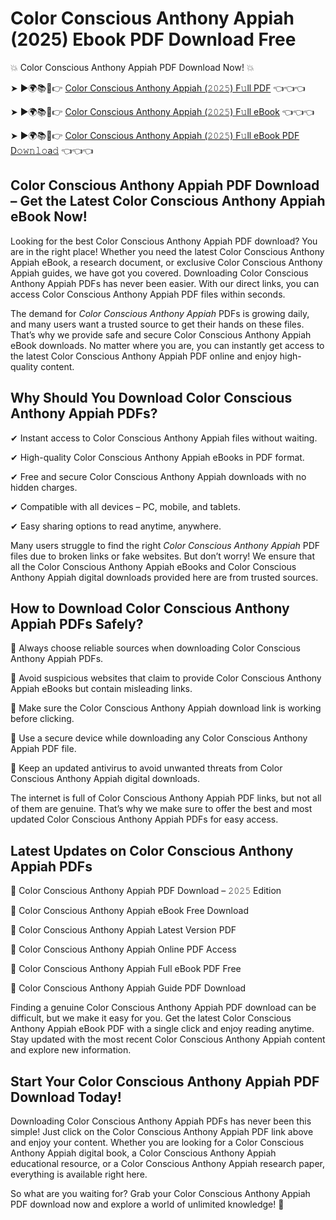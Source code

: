 # Color Conscious Anthony Appiah (2025) Ebook PDF Download Free

💥 Color Conscious Anthony Appiah PDF Download Now! 💥

➤ ►🌍📚📱👉 [Color Conscious Anthony Appiah (𝟸𝟶𝟸𝟻) F𝚞ll PDF](https://getpdf.xyz/color-conscious-anthony-appiah) 👈👈👈


➤ ►🌍📚📱👉 [Color Conscious Anthony Appiah (𝟸𝟶𝟸𝟻) F𝚞ll eBook](https://getpdf.xyz/color-conscious-anthony-appiah) 👈👈👈


➤ ►🌍📚📱👉 [Color Conscious Anthony Appiah (𝟸𝟶𝟸𝟻) F𝚞ll eBook PDF D𝚘𝚠𝚗𝚕𝚘a𝚍](https://getpdf.xyz/color-conscious-anthony-appiah) 👈👈👈


## Color Conscious Anthony Appiah PDF Download – Get the Latest Color Conscious Anthony Appiah eBook Now!

Looking for the best Color Conscious Anthony Appiah PDF download? You are in the right place! Whether you need the latest Color Conscious Anthony Appiah eBook, a research document, or exclusive Color Conscious Anthony Appiah guides, we have got you covered. Downloading Color Conscious Anthony Appiah PDFs has never been easier. With our direct links, you can access Color Conscious Anthony Appiah PDF files within seconds.

The demand for *Color Conscious Anthony Appiah* PDFs is growing daily, and many users want a trusted source to get their hands on these files. That’s why we provide safe and secure Color Conscious Anthony Appiah eBook downloads. No matter where you are, you can instantly get access to the latest Color Conscious Anthony Appiah PDF online and enjoy high-quality content.

## Why Should You Download Color Conscious Anthony Appiah PDFs?

✔ Instant access to Color Conscious Anthony Appiah files without waiting.

✔ High-quality Color Conscious Anthony Appiah eBooks in PDF format.

✔ Free and secure Color Conscious Anthony Appiah downloads with no hidden charges.

✔ Compatible with all devices – PC, mobile, and tablets.

✔ Easy sharing options to read anytime, anywhere.

Many users struggle to find the right *Color Conscious Anthony Appiah* PDF files due to broken links or fake websites. But don’t worry! We ensure that all the Color Conscious Anthony Appiah eBooks and Color Conscious Anthony Appiah digital downloads provided here are from trusted sources.

## How to Download Color Conscious Anthony Appiah PDFs Safely?

📌 Always choose reliable sources when downloading Color Conscious Anthony Appiah PDFs.

📌 Avoid suspicious websites that claim to provide Color Conscious Anthony Appiah eBooks but contain misleading links.

📌 Make sure the Color Conscious Anthony Appiah download link is working before clicking.

📌 Use a secure device while downloading any Color Conscious Anthony Appiah PDF file.

📌 Keep an updated antivirus to avoid unwanted threats from Color Conscious Anthony Appiah digital downloads.

The internet is full of Color Conscious Anthony Appiah PDF links, but not all of them are genuine. That’s why we make sure to offer the best and most updated Color Conscious Anthony Appiah PDFs for easy access.

## Latest Updates on Color Conscious Anthony Appiah PDFs

🔹 Color Conscious Anthony Appiah PDF Download – 𝟸𝟶𝟸𝟻 Edition

🔹 Color Conscious Anthony Appiah eBook Free Download

🔹 Color Conscious Anthony Appiah Latest Version PDF

🔹 Color Conscious Anthony Appiah Online PDF Access

🔹 Color Conscious Anthony Appiah Full eBook PDF Free

🔹 Color Conscious Anthony Appiah Guide PDF Download

Finding a genuine Color Conscious Anthony Appiah PDF download can be difficult, but we make it easy for you. Get the latest Color Conscious Anthony Appiah eBook PDF with a single click and enjoy reading anytime. Stay updated with the most recent Color Conscious Anthony Appiah content and explore new information.

## Start Your Color Conscious Anthony Appiah PDF Download Today!

Downloading Color Conscious Anthony Appiah PDFs has never been this simple! Just click on the Color Conscious Anthony Appiah PDF link above and enjoy your content. Whether you are looking for a Color Conscious Anthony Appiah digital book, a Color Conscious Anthony Appiah educational resource, or a Color Conscious Anthony Appiah research paper, everything is available right here.

So what are you waiting for? Grab your Color Conscious Anthony Appiah PDF download now and explore a world of unlimited knowledge! 🚀